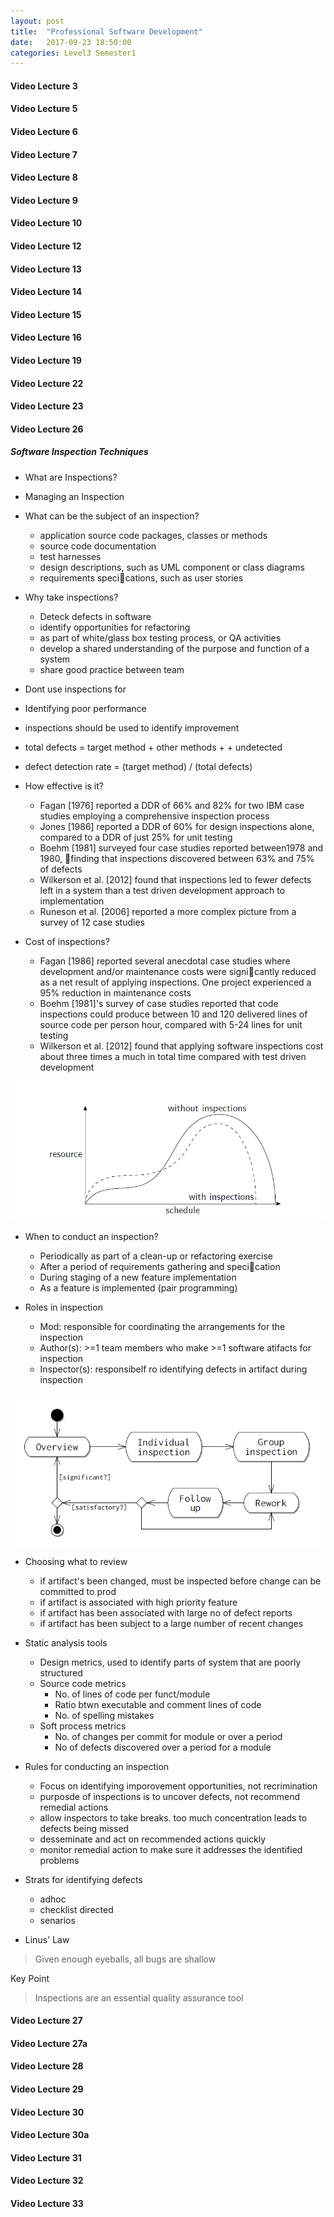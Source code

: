 ```yaml
---
layout: post
title:  "Professional Software Development"
date:   2017-09-23 18:50:00
categories: Level3 Semester1
---
```


#### Video Lecture 3

#### Video Lecture 5

#### Video Lecture 6

#### Video Lecture 7

#### Video Lecture 8

#### Video Lecture 9

#### Video Lecture 10

#### Video Lecture 12

#### Video Lecture 13

#### Video Lecture 14

#### Video Lecture 15

#### Video Lecture 16

#### Video Lecture 19

#### Video Lecture 22

#### Video Lecture 23

#### Video Lecture 26
##### Software Inspection Techniques
* What are Inspections?
* Managing an Inspection

* What can be the subject of an inspection?
    * application source code packages, classes or methods
    * source code documentation
    * test harnesses
    * design descriptions, such as UML component or class diagrams
    * requirements specications, such as user stories

* Why take inspections?
    * Deteck defects in software
    * identify opportunities for refactoring
    * as part of white/glass box testing process, or QA activities
    * develop a shared understanding of the purpose and function of a system
    * share good practice between team

* Dont use inspections for
* Identifying poor performance

* inspections should be used to identify improvement

* total defects = target method + other methods + + undetected
* defect detection rate = (target method) / (total defects)

* How effective is it?
    * Fagan [1976] reported a DDR of 66% and 82% for two IBM case studies employing a comprehensive inspection process
    * Jones [1986] reported a DDR of 60% for design inspections alone, compared to a DDR of just 25% for unit testing
    * Boehm [1981] surveyed four case studies reported between1978 and 1980, finding that inspections discovered between 63% and 75% of defects
    * Wilkerson et al. [2012] found that inspections led to fewer defects left in a system than a test driven development approach to implementation
    * Runeson et al. [2006] reported a more complex picture from a survey of 12 case studies

* Cost of inspections?
    * Fagan [1986] reported several anecdotal case studies where
    development and/or maintenance costs were signicantly
    reduced as a net result of applying inspections. One project
    experienced a 95% reduction in maintenance costs
    * Boehm [1981]'s survey of case studies reported that code
    inspections could produce between 10 and 120 delivered lines
    of source code per person hour, compared with 5-24 lines for
    unit testing
    * Wilkerson et al. [2012] found that applying software
    inspections cost about three times a much in total time
    compared with test driven development

![initial costs of software inspections](images/soft_insp1.PNG)

* When to conduct an inspection?
    * Periodically as part of a clean-up or refactoring exercise
    * After a period of requirements gathering and specication
    * During staging of a new feature implementation
    * As a feature is implemented (pair programming)

* Roles in inspection
    * Mod: responsible for coordinating the arrangements for the inspection
    * Author(s): >=1 team members who make >=1 software atifacts for inspection
    * Inspector(s): responsibelf ro identifying defects in artifact during inspection

![software inspection process](../images/soft_insp2.PNG)

* Choosing what to review
    * if artifact's been changed, must be inspected before change can be committed to prod
    * if artifact is associated with high priority feature
    * if artifact has been associated with large no of defect reports
    * if artifact has been subject to a large number of recent changes

* Static analysis tools
    * Design metrics, used to identify parts of system that are poorly structured
    * Source code metrics
        * No. of lines of code per funct/module
        * Ratio btwn executable and comment lines of code
        * No. of spelling mistakes
    * Soft process metrics
        * No. of changes per commit for module or over a period
        * No of defects discovered over a period for a module

* Rules for conducting an inspection
    * Focus on identifying imporovement opportunities, not recrimination
    * purposde of inspections is to uncover defects, not recommend remedial actions
    * allow inspectors to take breaks. too much concentration leads to defects being missed
    * desseminate and act on recommended actions quickly
    * monitor remedial action to make sure it addresses the identified problems

* Strats for identifying defects
    * adhoc
    * checklist directed
    * senarios

* Linus' Law
> Given enough eyeballs, all bugs are shallow

Key Point
> Inspections are an essential quality assurance tool


#### Video Lecture 27

#### Video Lecture 27a

#### Video Lecture 28

#### Video Lecture 29

#### Video Lecture 30

#### Video Lecture 30a

#### Video Lecture 31

#### Video Lecture 32

#### Video Lecture 33

[jekyll-gh]: https://github.com/mojombo/jekyll
[jekyll]:    http://jekyllrb.com
